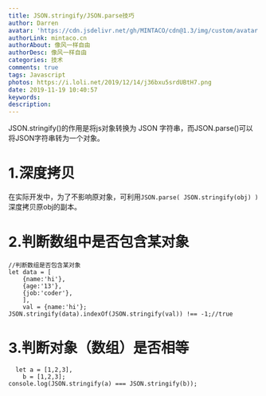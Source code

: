```yaml
---
title: JSON.stringify/JSON.parse技巧
author: Darren
avatar: 'https://cdn.jsdelivr.net/gh/MINTACO/cdn@1.3/img/custom/avatar.jpg'
authorLink: mintaco.cn
authorAbout: 像风一样自由
authorDesc: 像风一样自由
categories: 技术
comments: true
tags: Javascript
photos: https://i.loli.net/2019/12/14/j36bxu5srdUBtH7.png
date: 2019-11-19 10:40:57
keywords:
description:
---
```

JSON.stringify()的作用是将js对象转换为 JSON 字符串，而JSON.parse()可以将JSON字符串转为一个对象。
# 1.深度拷贝
在实际开发中，为了不影响原对象，可利用```JSON.parse( JSON.stringify(obj) )```深度拷贝原obj的副本。
# 2.判断数组中是否包含某对象
```
//判断数组是否包含某对象
let data = [
    {name:'hi'},
    {age:'13'},
    {job:'coder'},
    ],
    val = {name:'hi'};
JSON.stringify(data).indexOf(JSON.stringify(val)) !== -1;//true

```
# 3.判断对象（数组）是否相等
```
  let a = [1,2,3],
    b = [1,2,3];
console.log(JSON.stringify(a) === JSON.stringify(b));
```
